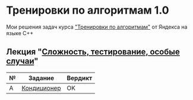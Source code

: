 [lecture1]: https://github.com/empathystorm/Yandex.Training-1.0/blob/main/1-%20complexity
[task1]: https://github.com/empathystorm/Yandex.Training-1.0/blob/main/1-%20complexity/task_a.cpp

# Тренировки по алгоритмам 1.0
Мои решения задач курса ["Тренировки по алгоритмам"](https://yandex.ru/yaintern/algorithm-training) от Яндекса на языке C++

## Лекция "[Сложность, тестирование, особые случаи](lecture1)"
| № | Задание | Вердикт |
| - | - | - |
| A | [Кондиционер](task1)  | OK |
